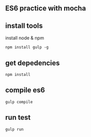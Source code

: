 ES6 practice with mocha
----------------------

## install tools
install node & npm

`npm install gulp -g`

## get depedencies
`npm install`

## compile es6
`gulp compile`

## run test
`gulp run`
